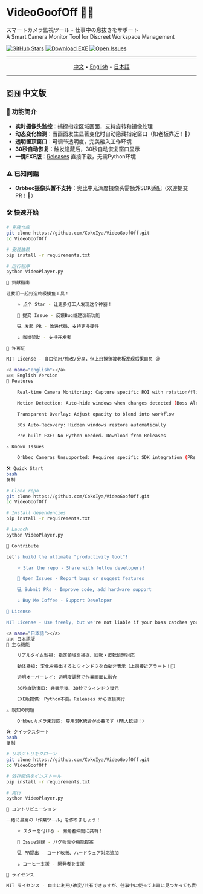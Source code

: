 # VideoGoofOff 🎥✨
スマートカメラ監視ツール - 仕事中の息抜きをサポート  
A Smart Camera Monitor Tool for Discreet Workspace Management

[![GitHub Stars](https://img.shields.io/github/stars/CokoIya/VideoGoofOff?style=social)](https://github.com/CokoIya/VideoGoofOff/stargazers)
[![Download EXE](https://img.shields.io/badge/Download-EXE-brightgreen)](https://github.com/CokoIya/VideoGoofOff/releases/latest)
[![Open Issues](https://img.shields.io/github/issues/CokoIya/VideoGoofOff)](https://github.com/CokoIya/VideoGoofOff/issues)

---

<p align="center">
  <a href="#中文">中文</a> • 
  <a href="#english">English</a> • 
  <a href="#日本語">日本語</a>
</p>

---

<a name="中文"></a>
## 🇨🇳 中文版

### 🌟 功能简介
- **实时摄像头监控**：捕捉指定区域画面，支持旋转和镜像处理  
- **动态变化检测**：当画面发生显著变化时自动隐藏指定窗口（如老板靠近！👀）  
- **透明置顶窗口**：可调节透明度，完美融入工作环境  
- **30秒自动恢复**：触发隐藏后，30秒自动恢复窗口显示  
- **一键EXE版**：[Releases](https://github.com/CokoIya/VideoGoofOff/releases) 直接下载，无需Python环境  

### ⚠️ 已知问题
- **Orbbec摄像头暂不支持**：奥比中光深度摄像头需额外SDK适配（欢迎提交PR！🤝）  

### 🛠️ 快速开始
```bash
# 克隆仓库
git clone https://github.com/CokoIya/VideoGoofOff.git
cd VideoGoofOff

# 安装依赖
pip install -r requirements.txt

# 运行程序
python VideoPlayer.py

🚀 贡献指南

让我们一起打造终极摸鱼工具！

    ⭐ 点个 Star - 让更多打工人发现这个神器！

    🐞 提交 Issue - 反馈Bug或建议新功能

    💻 发起 PR - 改进代码，支持更多硬件

    ☕ 咖啡赞助 - 支持开发者

📜 许可证

MIT License - 自由使用/修改/分享，但上班摸鱼被老板发现后果自负 😉

<a name="english"></a>
🇺🇸 English Version
🌟 Features

    Real-time Camera Monitoring: Capture specific ROI with rotation/flip support

    Motion Detection: Auto-hide windows when changes detected (Boss Alert! 👀)

    Transparent Overlay: Adjust opacity to blend into workflow

    30s Auto-Recovery: Hidden windows restore automatically

    Pre-built EXE: No Python needed. Download from Releases

⚠️ Known Issues

    Orbbec Cameras Unsupported: Requires specific SDK integration (PRs welcome!)

🛠️ Quick Start
bash
复制

# Clone repo
git clone https://github.com/CokoIya/VideoGoofOff.git
cd VideoGoofOff

# Install dependencies
pip install -r requirements.txt

# Launch
python VideoPlayer.py

🚀 Contribute

Let's build the ultimate "productivity tool"!

    ⭐ Star the repo - Share with fellow developers!

    🐞 Open Issues - Report bugs or suggest features

    💻 Submit PRs - Improve code, add hardware support

    ☕ Buy Me Coffee - Support Developer

📜 License

MIT License - Use freely, but we're not liable if your boss catches you!

<a name="日本語"></a>
🇯🇵 日本語版
🌟 主な機能

    リアルタイム監視: 指定領域を捕捉、回転・反転処理対応

    動体検知: 変化を検出するとウィンドウを自動非表示（上司接近アラート！👀）

    透明オーバーレイ: 透明度調整で作業画面に融合

    30秒自動復旧: 非表示後、30秒でウィンドウ復元

    EXE版提供: Python不要。Releases から直接実行

⚠️ 既知の問題

    Orbbecカメラ未対応: 専用SDK統合が必要です（PR大歓迎！）

🛠️ クイックスタート
bash
复制

# リポジトリをクローン
git clone https://github.com/CokoIya/VideoGoofOff.git
cd VideoGoofOff

# 依存関係をインストール
pip install -r requirements.txt

# 実行
python VideoPlayer.py

🚀 コントリビューション

一緒に最高の「作業ツール」を作りましょう！

    ⭐ スターを付ける - 開発者仲間に共有！

    🐞 Issue登録 - バグ報告や機能提案

    💻 PR提出 - コード改善、ハードウェア対応追加

    ☕ コーヒー支援 - 開発者を支援

📜 ライセンス

MIT ライセンス - 自由に利用/改変/共有できますが、仕事中に使って上司に見つかっても責任は負いません😉
